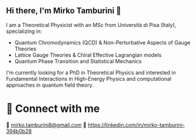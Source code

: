 ## Hi there, I'm Mirko Tamburini 👋

I am a Theoretical Physicist with an MSc from Università di Pisa (Italy), specializing in:
- Quantum Chromodynamics (QCD) & Non-Perturbative Aspects of Gauge Theories
- Lattice Gauge Theories & Chiral Effective Lagrangian models
- Quantum Phase Transition and Statistical Mechanics

I'm currently looking for a PhD in Theoretical Physics and interested in Fundamental 
Interactions in High-Energy Physics and computational approaches in quantum field theory.

# 🔗 Connect with me
📧 mirko.tamburini8@gmail.com 
🔗 https://linkedin.com/in/mirko-tamburini-394b0b28

<!--
**mirko-tamburini/mirko-tamburini** is a ✨ _special_ ✨ repository because its `README.md` (this file) appears on your GitHub profile.

Here are some ideas to get you started:

- 🔭 I’m currently working on ...
- 🌱 I’m currently learning ...
- 👯 I’m looking to collaborate on ...
- 🤔 I’m looking for help with ...
- 💬 Ask me about ...
- 📫 How to reach me: ...
- 😄 Pronouns: ...
- ⚡ Fun fact: ...
-->
